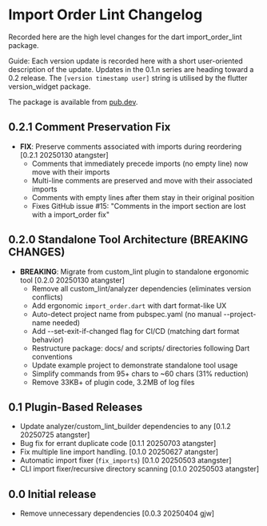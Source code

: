 # Import Order Lint Changelog

Recorded here are the high level changes for the dart
import_order_lint package.

Guide: Each version update is recorded here with a short user-oriented
description of the update. Updates in the 0.1.n series are heading
toward a 0.2 release.  The `[version timestamp user]` string is
utilised by the flutter version_widget package.

The package is available from
[pub.dev](https://pub.dev/packages/import_order_lint).

## 0.2.1 Comment Preservation Fix

+ **FIX**: Preserve comments associated with imports during reordering [0.2.1 20250130 atangster]
  - Comments that immediately precede imports (no empty line) now move with their imports
  - Multi-line comments are preserved and move with their associated imports
  - Comments with empty lines after them stay in their original position
  - Fixes GitHub issue #15: "Comments in the import section are lost with a import_order fix"

## 0.2.0 Standalone Tool Architecture (BREAKING CHANGES)

+ **BREAKING**: Migrate from custom_lint plugin to standalone ergonomic tool [0.2.0 20250130 atangster]
  - Remove all custom_lint/analyzer dependencies (eliminates version conflicts)
  - Add ergonomic `import_order.dart` with dart format-like UX
  - Auto-detect project name from pubspec.yaml (no manual --project-name needed)
  - Add --set-exit-if-changed flag for CI/CD (matching dart format behavior)  
  - Restructure package: docs/ and scripts/ directories following Dart conventions
  - Update example project to demonstrate standalone tool usage
  - Simplify commands from 95+ chars to ~60 chars (31% reduction)
  - Remove 33KB+ of plugin code, 3.2MB of log files
## 0.1 Plugin-Based Releases

+ Update analyzer/custom_lint_builder dependencies to any [0.1.2 20250725 atangster]
+ Bug fix for errant duplicate code [0.1.1 20250703 atangster]
+ Fix multiple line import handling. [0.1.0 20250627 atangster]
+ Automatic import fixer (`fix_imports`) [0.1.0 20250503 atangster]
+ CLI import fixer/recursive directory scanning [0.1.0 20250503 atangster]

## 0.0 Initial release

+ Remove unnecessary dependencies [0.0.3 20250404 gjw]
